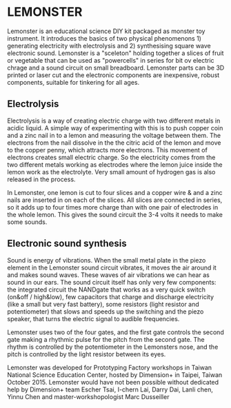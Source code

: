 # LEMONSTER

Lemonster is an educational science DIY kit packaged as monster toy instrument. It introduces the basics of two physical phenomenons 1) generating electricity with electrolysis and 2) synthesising square wave electronic sound. Lemonster is a "sceleton" holding together a slices of fruit or vegetable that can be used as "powercells" in series for bit ov electric chrage and a sound circuit on small breadboard. Lemonster parts can be 3D printed or laser cut and the electronic components are inexpensive, robust components, suitable for tinkering for all ages.

## Electrolysis

Electrolysis is a way of creating electric charge with two different metals in acidic liquid. A simple way of experimenting with this is to push copper coin and a zinc nail in to a lemon and measuring the voltage between them. The electrons from the nail dissolve in the the citric acid of the lemon and move to the copper penny, which attracts more electrons. This movement of electrons creates small electric charge. So the electricity comes from the two different metals working as electrodes where the lemon juice inside the lemon work as the electrolyte. Very small amount of hydrogen gas is also released in the process.

In Lemonster, one lemon is cut to four slices and a copper wire & and a zinc nails are inserted in on each of the slices. All slices are connected in series, so it adds up to four times more charge than with one pair of electrodes in the whole lemon. This gives the sound circuit the 3-4 volts it needs to make some sounds.

## Electronic sound synthesis

Sound is energy of vibrations. When the small metal plate in the piezo element in the Lemonster sound circuit vibrates, it moves the air around it and makes sound waves. These waves of air vibrations we can hear as sound in our ears. The sound circuit itself has only very few components: the integrated circuit the NANDgate that works as a very quick switch (on&off / high&low), few capacitors that charge and discharge electricity (like a small but very fast battery), some resistors (light resistor and potentiometer) that slows and speeds up the switching and the piezo speaker, that turns the electric signal to audible frequencies.

Lemonster uses two of the four gates, and the first gate controls the second gate making a rhythmic pulse for the pitch from the second gate. The rhythm is controlled by the potentiometer in the Lemonsters nose, and the pitch is controlled by the light resistor between its eyes.

Lemonster was developed for Prototyping Factory workshops in Taiwan National Science Education Center, hosted by Dimension+ in Taipei, Taiwan October 2015. Lemonster would have not been possible without dedicated help by Dimension+ team 
Escher Tsai, I-chern Lai, Darry Dai, Lanli chen, Yinnu Chen and master-workshopologist Marc Dusseiller
